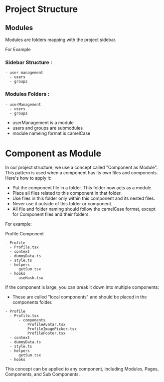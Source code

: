 # Project Structure 



## Modules
Modules are folders mapping with the project sidebar.

For Example 

### Sidebar Structure : 

```
- user management 
  - users
  - groups
```



### Modules Folders :

```
- userManagement
  - users
  - groups
```

- userManagement is a module 
- users and  groups are submodules 
- module nameing format is camelCase




# Component as Module

In our project structure, we use a concept called "Component as Module". This pattern is used when a component has its own files and components. Here's how to apply it:

- Put the component file in a folder. This folder now acts as a module.
- Place all files related to this component in that folder.
- Use files in this folder only within this component and its nested files.
- Never use it outside of this folder or component.
- All file and folder naming should follow the camelCase format, except for Component files and their folders.

For example:

Profile Component

```
- Profile
  - Profile.tsx
  - context
  - dummyData.ts
  - style.ts
  - helpers
      getSum.tsx
  - hooks
      useHash.tsx
```

If the component is large, you can break it down into multiple components:

- These are called "local components" and should be placed in the components folder.

```
- Profile
  - Profile.tsx
      - components
          ProfileAvatar.tsx
          ProfileImagePicker.tsx
          ProfileFooter.tsx
  - context
  - dummyData.ts
  - style.ts
  - helpers
      getSum.tsx
  - hooks
```


This concept can be applied to any component, including Modules, Pages, Components, and Sub Components.
